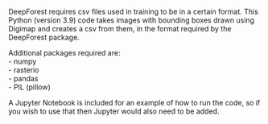 DeepForest requires csv files used in training to be in a certain format. This Python (version 3.9) code takes images with bounding boxes drawn using Digimap and creates a csv from them, in the format required by the DeepForest package.   
 
Additional packages required are:  
    - numpy  
    - rasterio  
    - pandas  
    - PIL (pillow)  

A Jupyter Notebook is included for an example of how to run the code, so if you wish to use that then Jupyter would also need to be added. 
